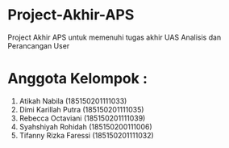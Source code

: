 # Project-Akhir-APS
Project Akhir APS untuk memenuhi tugas akhir UAS Analisis dan Perancangan User

# Anggota Kelompok :

1. Atikah Nabila (185150201111033)
2. Dimi Karillah Putra (185150201111035)
3. Rebecca Octaviani (185150201111039)
4. Syahshiyah Rohidah (185150200111006)
5. Tifanny Rizka Faressi (185150201111032)
